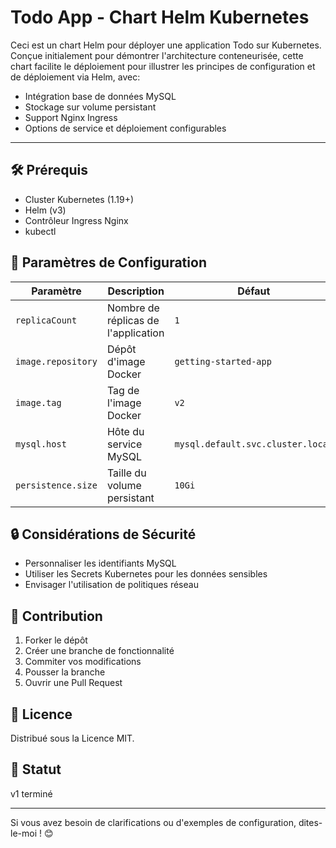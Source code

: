 # Todo App - Chart Helm Kubernetes

Ceci est un chart Helm pour déployer une application Todo sur Kubernetes. Conçue initialement pour démontrer l'architecture conteneurisée, cette chart facilite le déploiement pour illustrer les principes de configuration et de déploiement via Helm, avec: 
- Intégration base de données MySQL
- Stockage sur volume persistant
- Support Nginx Ingress
- Options de service et déploiement configurables


---

## 🛠 Prérequis

- Cluster Kubernetes (1.19+)
- Helm (v3)
- Contrôleur Ingress Nginx
- kubectl

## 🔧 Paramètres de Configuration

| Paramètre | Description | Défaut |
|-----------|-------------|---------|
| `replicaCount` | Nombre de réplicas de l'application | `1` |
| `image.repository` | Dépôt d'image Docker | `getting-started-app` |
| `image.tag` | Tag de l'image Docker | `v2` |
| `mysql.host` | Hôte du service MySQL | `mysql.default.svc.cluster.local` |
| `persistence.size` | Taille du volume persistant | `10Gi` |

## 🔒 Considérations de Sécurité

- Personnaliser les identifiants MySQL
- Utiliser les Secrets Kubernetes pour les données sensibles
- Envisager l'utilisation de politiques réseau

## 🤝 Contribution

1. Forker le dépôt
2. Créer une branche de fonctionnalité
3. Commiter vos modifications
4. Pousser la branche
5. Ouvrir une Pull Request

## 📄 Licence

Distribué sous la Licence MIT.

## 🚦 Statut

v1 terminé

---

Si vous avez besoin de clarifications ou d'exemples de configuration, dites-le-moi ! 😊
